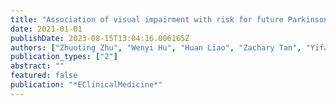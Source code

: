 ```yaml
---
title: "Association of visual impairment with risk for future Parkinson's disease"
date: 2021-01-01
publishDate: 2023-08-15T13:04:16.006165Z
authors: ["Zhuoting Zhu", "Wenyi Hu", "Huan Liao", "Zachary Tan", "Yifan Chen", "Danli Shi", "Xianwen Shang", admin, "Yu Huang", "Honghua Yu"]
publication_types: ["2"]
abstract: ""
featured: false
publication: "*EClinicalMedicine*"
---
```


